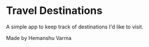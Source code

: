 # Travel Destinations

A simple app to keep track of destinations I'd like to visit.

Made by Hemanshu Varma